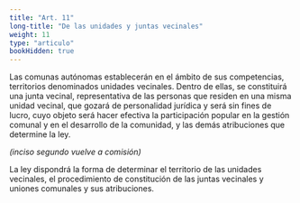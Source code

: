 ```yaml
---
title: "Art. 11"
long-title: "De las unidades y juntas vecinales"
weight: 11
type: "articulo"
bookHidden: true
---
```

Las comunas autónomas establecerán en el ámbito de sus competencias, territorios denominados unidades vecinales. Dentro de ellas, se constituirá una junta vecinal, representativa de las personas que residen en una misma unidad vecinal, que gozará de personalidad jurídica y será sin fines de lucro, cuyo objeto será hacer efectiva la participación popular en la gestión comunal y en el desarrollo de la comunidad, y las demás atribuciones que determine la ley.
 
*(inciso segundo vuelve a comisión)*

La ley dispondrá la forma de determinar el territorio de las unidades vecinales, el procedimiento de constitución de las juntas vecinales y uniones comunales y sus atribuciones.
